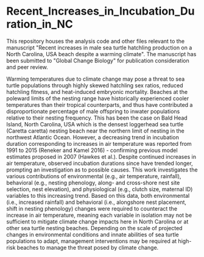 # Recent_Increases_in_Incubation_Duration_in_NC
This repository houses the analysis code and other files relevant to the manuscript "Recent increases in male sea turtle hatchling production on a North Carolina, USA beach despite a warming climate".
The manuscript has been submitted to "Global Change Biology" for publication consideration and peer review.

Warming temperatures due to climate change may pose a threat to sea turtle populations through highly skewed hatchling sex ratios, reduced hatchling fitness, and heat-induced embryonic mortality. Beaches at the poleward limits of the nesting range have historically experienced cooler temperatures than their tropical counterparts, and thus have contributed a disproportionate percentage of male offspring to inwater populations relative to their nesting frequency. This has been the case on Bald Head Island, North Carolina, USA which is the densest loggerhead sea turtle (Caretta caretta) nesting beach near the northern limit of nesting in the northwest Atlantic Ocean. However, a decreasing trend in incubation duration corresponding to increases in air temperature was reported from 1991 to 2015 (Reneker and Kamel 2016) - confirming previous model estimates proposed in 2007 (Hawkes et al.). Despite continued increases in air temperature, observed incubation durations since have trended longer, prompting an investigation as to possible causes. This work investigates the various contributions of environmental (e.g., air temperature, rainfall), behavioral (e.g., nesting phenology, along- and cross-shore nest site selection, nest elevation), and physiological (e.g., clutch size, maternal ID) variables to this increasing trend. Based on this data, both environmental (i.e., increased rainfall) and behavioral (i.e., alongshore nest placement, shift in nesting phenology) changes were required to counteract the increase in air temperature, meaning each variable in isolation may not be sufficient to mitigate climate change impacts here in North Carolina or at other sea turtle nesting beaches. Depending on the scale of projected changes in environmental conditions and innate abilities of sea turtle populations to adapt, management interventions may be required at high-risk beaches to manage the threat posed by climate change.
